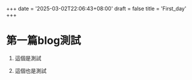 +++
date = '2025-03-02T22:06:43+08:00'
draft = false
title = 'First_day'
+++

# 第一篇blog測試

1. 這個是測試

1. 這個也是測試



